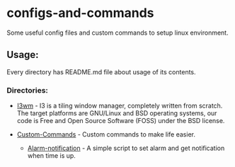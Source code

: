 # configs-and-commands

Some useful config files and custom commands to setup linux environment.

## Usage:

Every directory has README.md file about usage of its contents.

### Directories:

- [I3wm](i3-config) - I3 is a tiling window manager, completely written from scratch. The target platforms are GNU/Linux and BSD operating systems, our code is Free and Open Source Software (FOSS) under the BSD license.

- [Custom-Commands](custom-scripts) - Custom commands to make life easier.
  - [Alarm-notification](custom-scripts/alarm-notification) - A simple script to set alarm and get notification when time is up.
